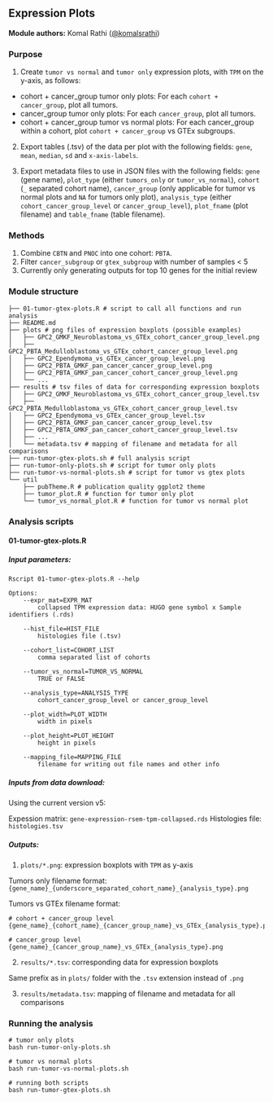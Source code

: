 ## Expression Plots

**Module authors:** Komal Rathi ([@komalsrathi](https://github.com/komalsrathi))

### Purpose

1. Create `tumor vs normal` and `tumor only` expression plots, with `TPM` on the y-axis, as follows:

* cohort + cancer_group tumor only plots: For each `cohort + cancer_group`, plot all tumors.
* cancer_group tumor only plots: For each `cancer_group`, plot all tumors.
* cohort + cancer_group tumor vs normal plots: For each cancer_group within a cohort, plot `cohort + cancer_group` vs GTEx subgroups.

2. Export tables (.tsv) of the data per plot with the following fields: `gene`, `mean`, `median`, `sd` and `x-axis-labels`.

3. Export metadata files to use in JSON files with the following fields: `gene` (gene name), `plot_type` (either `tumors_only` or `tumor_vs_normal`), `cohort` (`_` separated cohort name), `cancer_group` (only applicable for tumor vs normal plots and `NA` for tumors only plot), `analysis_type` (either `cohort_cancer_group_level` or `cancer_group_level`), `plot_fname` (plot filename) and `table_fname` (table filename).

### Methods 

1. Combine `CBTN` and `PNOC` into one cohort: `PBTA`.
2. Filter `cancer_subgroup` or `gtex_subgroup` with number of samples < 5 
3. Currently only generating outputs for top 10 genes for the initial review

### Module structure

```
├── 01-tumor-gtex-plots.R # script to call all functions and run analysis
├── README.md 
├── plots # png files of expression boxplots (possible examples)
│   ├── GPC2_GMKF_Neuroblastoma_vs_GTEx_cohort_cancer_group_level.png
│   ├── GPC2_PBTA_Medulloblastoma_vs_GTEx_cohort_cancer_group_level.png
│   ├── GPC2_Ependymoma_vs_GTEx_cancer_group_level.png
│   ├── GPC2_PBTA_GMKF_pan_cancer_cancer_group_level.png
│   ├── GPC2_PBTA_GMKF_pan_cancer_cohort_cancer_group_level.png
│   └── ...
├── results # tsv files of data for corresponding expression boxplots
│   ├── GPC2_GMKF_Neuroblastoma_vs_GTEx_cohort_cancer_group_level.tsv
│   ├── GPC2_PBTA_Medulloblastoma_vs_GTEx_cohort_cancer_group_level.tsv
│   ├── GPC2_Ependymoma_vs_GTEx_cancer_group_level.tsv
│   ├── GPC2_PBTA_GMKF_pan_cancer_cancer_group_level.tsv
│   ├── GPC2_PBTA_GMKF_pan_cancer_cohort_cancer_group_level.tsv
│   ├── ...
│   └── metadata.tsv # mapping of filename and metadata for all comparisons 
├── run-tumor-gtex-plots.sh # full analysis script
├── run-tumor-only-plots.sh # script for tumor only plots
├── run-tumor-vs-normal-plots.sh # script for tumor vs gtex plots
└── util
    ├── pubTheme.R # publication quality ggplot2 theme
    ├── tumor_plot.R # function for tumor only plot
    └── tumor_vs_normal_plot.R # function for tumor vs normal plot
```

### Analysis scripts

#### 01-tumor-gtex-plots.R

##### Input parameters:

```
Rscript 01-tumor-gtex-plots.R --help

Options:
	--expr_mat=EXPR_MAT
		collapsed TPM expression data: HUGO gene symbol x Sample identifiers (.rds)

	--hist_file=HIST_FILE
		histologies file (.tsv)

	--cohort_list=COHORT_LIST
		comma separated list of cohorts

	--tumor_vs_normal=TUMOR_VS_NORMAL
		TRUE or FALSE

	--analysis_type=ANALYSIS_TYPE
		cohort_cancer_group_level or cancer_group_level

	--plot_width=PLOT_WIDTH
		width in pixels

	--plot_height=PLOT_HEIGHT
		height in pixels

	--mapping_file=MAPPING_FILE
		filename for writing out file names and other info
```

##### Inputs from data download:

Using the current version v5:

Expession matrix: `gene-expression-rsem-tpm-collapsed.rds` 
Histologies file: `histologies.tsv`

##### Outputs: 

1. `plots/*.png`: expression boxplots with `TPM` as y-axis

Tumors only filename format: 
`{gene_name}_{underscore_separated_cohort_name}_{analysis_type}.png` 

Tumors vs GTEx filename format: 
```
# cohort + cancer_group level
{gene_name}_{cohort_name}_{cancer_group_name}_vs_GTEx_{analysis_type}.png

# cancer_group level
{gene_name}_{cancer_group_name}_vs_GTEx_{analysis_type}.png
``` 

2. `results/*.tsv`: corresponding data for expression boxplots

Same prefix as in `plots/` folder with the `.tsv` extension instead of `.png`

3. `results/metadata.tsv`: mapping of filename and metadata for all comparisons 

### Running the analysis

```
# tumor only plots
bash run-tumor-only-plots.sh

# tumor vs normal plots
bash run-tumor-vs-normal-plots.sh

# running both scripts
bash run-tumor-gtex-plots.sh
```



